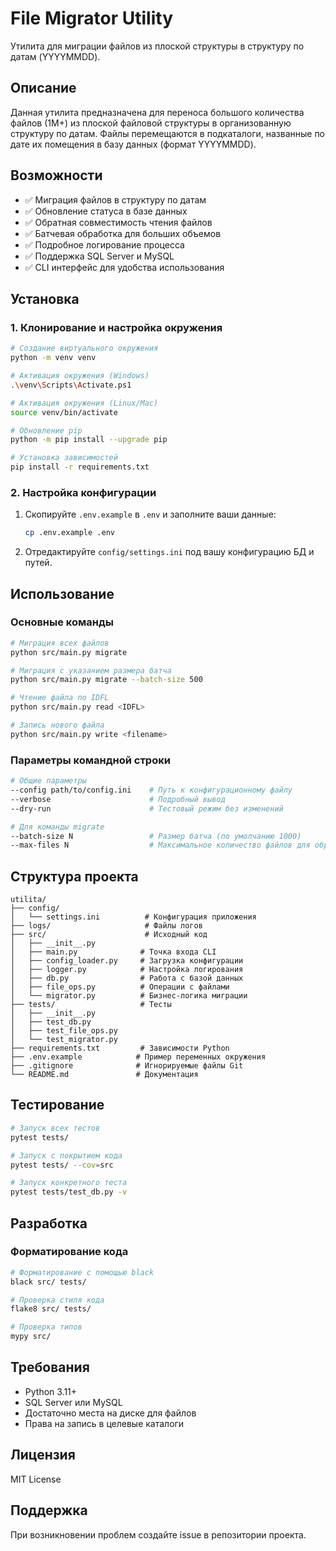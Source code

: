 # File Migrator Utility

Утилита для миграции файлов из плоской структуры в структуру по датам (YYYYMMDD).

## Описание

Данная утилита предназначена для переноса большого количества файлов (1M+) из плоской файловой структуры в организованную структуру по датам. Файлы перемещаются в подкаталоги, названные по дате их помещения в базу данных (формат YYYYMMDD).

## Возможности

- ✅ Миграция файлов в структуру по датам
- ✅ Обновление статуса в базе данных
- ✅ Обратная совместимость чтения файлов
- ✅ Батчевая обработка для больших объемов
- ✅ Подробное логирование процесса
- ✅ Поддержка SQL Server и MySQL
- ✅ CLI интерфейс для удобства использования

## Установка

### 1. Клонирование и настройка окружения

```bash
# Создание виртуального окружения
python -m venv venv

# Активация окружения (Windows)
.\venv\Scripts\Activate.ps1

# Активация окружения (Linux/Mac)
source venv/bin/activate

# Обновление pip
python -m pip install --upgrade pip

# Установка зависимостей
pip install -r requirements.txt
```

### 2. Настройка конфигурации

1. Скопируйте `.env.example` в `.env` и заполните ваши данные:
   ```bash
   cp .env.example .env
   ```

2. Отредактируйте `config/settings.ini` под вашу конфигурацию БД и путей.

## Использование

### Основные команды

```bash
# Миграция всех файлов
python src/main.py migrate

# Миграция с указанием размера батча
python src/main.py migrate --batch-size 500

# Чтение файла по IDFL
python src/main.py read <IDFL>

# Запись нового файла
python src/main.py write <filename>
```

### Параметры командной строки

```bash
# Общие параметры
--config path/to/config.ini    # Путь к конфигурационному файлу
--verbose                      # Подробный вывод
--dry-run                      # Тестовый режим без изменений

# Для команды migrate
--batch-size N                 # Размер батча (по умолчанию 1000)
--max-files N                  # Максимальное количество файлов для обработки
```

## Структура проекта

```
utilita/
├── config/
│   └── settings.ini          # Конфигурация приложения
├── logs/                     # Файлы логов
├── src/                      # Исходный код
│   ├── __init__.py
│   ├── main.py              # Точка входа CLI
│   ├── config_loader.py     # Загрузка конфигурации
│   ├── logger.py            # Настройка логирования
│   ├── db.py                # Работа с базой данных
│   ├── file_ops.py          # Операции с файлами
│   └── migrator.py          # Бизнес-логика миграции
├── tests/                   # Тесты
│   ├── __init__.py
│   ├── test_db.py
│   ├── test_file_ops.py
│   └── test_migrator.py
├── requirements.txt         # Зависимости Python
├── .env.example            # Пример переменных окружения
├── .gitignore              # Игнорируемые файлы Git
└── README.md               # Документация
```

## Тестирование

```bash
# Запуск всех тестов
pytest tests/

# Запуск с покрытием кода
pytest tests/ --cov=src

# Запуск конкретного теста
pytest tests/test_db.py -v
```

## Разработка

### Форматирование кода

```bash
# Форматирование с помощью black
black src/ tests/

# Проверка стиля кода
flake8 src/ tests/

# Проверка типов
mypy src/
```

## Требования

- Python 3.11+
- SQL Server или MySQL
- Достаточно места на диске для файлов
- Права на запись в целевые каталоги

## Лицензия

MIT License

## Поддержка

При возникновении проблем создайте issue в репозитории проекта.
